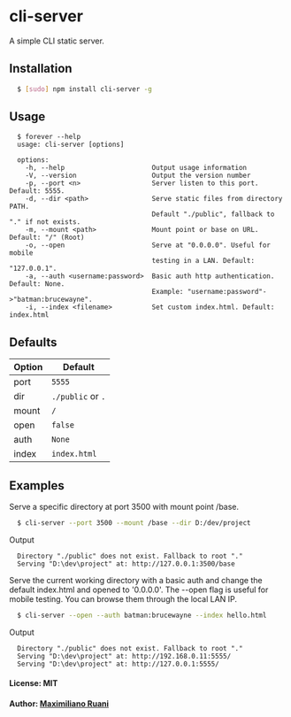 # cli-server

A simple CLI static server.

## Installation

``` bash
  $ [sudo] npm install cli-server -g
```

## Usage

```
  $ forever --help
  usage: cli-server [options]

  options:
    -h, --help                      Output usage information
    -V, --version                   Output the version number
    -p, --port <n>                  Server listen to this port. Default: 5555.
    -d, --dir <path>                Serve static files from directory PATH.
                                    Default "./public", fallback to "." if not exists.
    -m, --mount <path>              Mount point or base on URL. Default: "/" (Root)
    -o, --open                      Serve at "0.0.0.0". Useful for mobile 
                                    testing in a LAN. Default: "127.0.0.1".
    -a, --auth <username:password>  Basic auth http authentication. Default: None.
                                    Example: "username:password"->"batman:brucewayne".
    -i, --index <filename>          Set custom index.html. Default: index.html
```

## Defaults

Option    | Default
-------   | ---------
port      | `5555`
dir       | `./public` or `.`
mount     | `/`
open      | `false`
auth      | `None`
index     | `index.html`

## Examples

Serve a specific directory at port 3500 with mount point /base.

``` bash
  $ cli-server --port 3500 --mount /base --dir D:/dev/project
```
Output
```
  Directory "./public" does not exist. Fallback to root "."
  Serving "D:\dev\project" at: http://127.0.0.1:3500/base
```

Serve the current working directory with a basic auth and change the default index.html and opened to '0.0.0.0'.
The --open flag is useful for mobile testing. You can browse them through the local LAN IP.

``` bash
  $ cli-server --open --auth batman:brucewayne --index hello.html
```

Output
```
  Directory "./public" does not exist. Fallback to root "."
  Serving "D:\dev\project" at: http://192.168.0.11:5555/
  Serving "D:\dev\project" at: http://127.0.0.1:5555/
```

#### License: MIT
#### Author: [Maximiliano Ruani](http://github.com/maxiruani)
